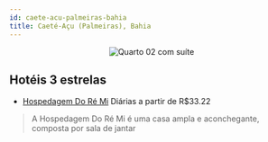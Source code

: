 ```yaml
---
id: caete-acu-palmeiras-bahia
title: Caeté-Açu (Palmeiras), Bahia
---
```


<center><img src="https://static.hotelurbano.com/reservas/prod0/10/10901/5b61ea5953bdd_hospedagem-do-re-mi.jpg" alt="Quarto 02 com suíte" /></center>


## Hotéis 3 estrelas

-    [Hospedagem Do Ré Mi](https://www.hurb.com/hoteis/caete-acu-palmeiras/hospedagem-do-re-mi-10901?cmp=18055) Diárias a partir de R$33.22
   > A Hospedagem Do Ré Mi é uma casa ampla e aconchegante, composta por sala de jantar
